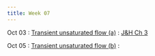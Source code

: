 ```yaml
---
title: Week 07
---
```


Oct 03
: [Transient unsaturated flow (a)](https://guoporousmedialab.github.io/HWRS505-405-2023Fall/lecture/)
  : [J&H Ch 3](https://d2l.arizona.edu/d2l/le/content/1348156/Home)

Oct 05
: [Transient unsaturated flow (b)](https://guoporousmedialab.github.io/HWRS505-405-2023Fall/lecture/)
  : [](#)

